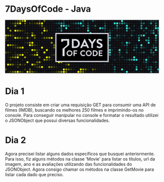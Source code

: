 # 7DaysOfCode - Java
![Logo 7DaysOfCode](/img/7days_of_code.png)

# Dia 1
O projeto consiste em criar uma requisição GET para consumir uma API de filmes (IMDB), buscando os melhores 250 filmes e imprimindo-os no console.
Para conseguir manipular no console e formatar o resultado utilizei o JSONObject que possui diversas funcionalidades.

# Dia 2
Agora precisei listar alguns dados específicos que busquei anteriormente.
Para isso, fiz alguns métodos na classe 'Movie' para listar os títulos, url da imagem, ano e as avaliações utilizando das funcionalidades do JSONObject.
Agora consigo chamar os métodos na classe GetMovie para listar cada dado que preciso.

